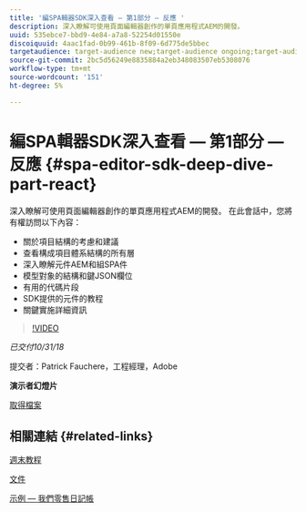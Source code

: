 ```yaml
---
title: '編SPA輯器SDK深入查看 — 第1部分 — 反應 '
description: 深入瞭解可使用頁面編輯器創作的單頁應用程式AEM的開發。
uuid: 535ebce7-bbd9-4e84-a7a8-52254d01550e
discoiquuid: 4aac1fad-0b99-461b-8f09-6d775de5bbec
targetaudience: target-audience new;target-audience ongoing;target-audience upgrader
source-git-commit: 2bc5d56249e8835884a2eb348083507eb5308076
workflow-type: tm+mt
source-wordcount: '151'
ht-degree: 5%

---
```



# 編SPA輯器SDK深入查看 — 第1部分 — 反應 {#spa-editor-sdk-deep-dive-part-react}

深入瞭解可使用頁面編輯器創作的單頁應用程式AEM的開發。 在此會話中，您將有權訪問以下內容：

* 關於項目結構的考慮和建議
* 查看構成項目體系結構的所有層
* 深入瞭解元件AEM和組SPA件
* 模型對象的結構和鍵JSON欄位
* 有用的代碼片段
* SDK提供的元件的教程
* 關鍵實施詳細資訊

>[!VIDEO](https://video.tv.adobe.com/v/25194/?quality=9)

*已交付10/31/18*

提交者：Patrick Fauchere，工程經理，Adobe

**演示者幻燈片**

[取得檔案](assets/aem-gems-spa-editordeepdive-react-10312018.pdf)

## 相關連結 {#related-links}

[週末教程](https://experienceleague.adobe.com/docs/experience-manager-learn/getting-started-wknd-tutorial-develop/overview.html?lang=zh-Hant)

[文件](https://helpx.adobe.com/experience-manager/6-4/sites/developing/using/spa-overview.html)

[示例 — 我們零售日記帳](https://github.com/adobe/aem-sample-we-retail-journal)

<!--
[Get back to the Overview](https://helpx.adobe.com/experience-manager/kt/eseminars/gems/aem-index.html)
-->
